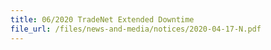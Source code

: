 ```yaml
---
title: 06/2020 TradeNet Extended Downtime
file_url: /files/news-and-media/notices/2020-04-17-N.pdf
---
```

